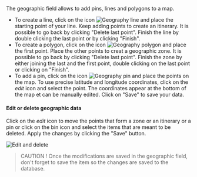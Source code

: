 The geographic field allows to add pins, lines and polygons to a map.

- To create a line, click on the icon ![Geography line](assets/geography/geography_line.png) and place the starting point of your line. Keep adding points to create an itinerary. It is possible to go back by clicking "Delete last point". Finish the line by double clicking the last point or by clicking "Finish".
- To create a polygon, click on the icon ![Geography polygon](assets/geography/geography_polygon.png) and place the first point. Place the other points to creat a geographic zone. It is possible to go back by clicking "Delete last point". Finish the zone by either joining the last and the first point, double clicking on the last point or clicking on "Finish".
- To add a pin, click on the icon ![Geography pin](assets/geography/geography_pin.png) and place the points on the map. To use precise latitude and longitude coordinates, click on the *edit* icon and select the point. The coordinates appear at the bottom of the map et can be manually edited. Click on "Save" to save your data.

#### Edit or delete geographic data

Click on the *edit* icon to move the points that form a zone or an itinerary or a pin or click on the bin icon and select the items that are meant to be deleted. Apply the changes by clicking the "Save" button.

![Edit and delete](assets/geography/edit_delete.png)

> CAUTION ! Once the modifications are saved in the geographic field, don't forget to save the item so the changes are saved to the database.
